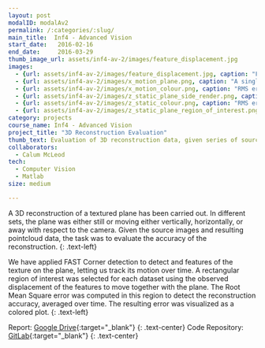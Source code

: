 ```yaml
---
layout: post
modalID: modalAv2
permalink: /:categories/:slug/
main_title:  Inf4 - Advanced Vision
start_date:   2016-02-16
end_date:     2016-03-29
thumb_image_url: assets/inf4-av-2/images/feature_displacement.jpg
images:
  - {url: assets/inf4-av-2/images/feature_displacement.jpg, caption: "FAST corner matching in consecutive frames of the horizontally moving plane. Consecutive frames are superimposed in gray and cyan.", id: feature_displacement}
  - {url: assets/inf4-av-2/images/x_motion_plane.png, caption: "A single image of horizontally moving plane.", id: x_motion_plane}
  - {url: assets/inf4-av-2/images/x_motion_colour.png, caption: "RMS errors in region of interest of the horizontally moving plane, also expressing the motion. Red regions represent the highest error and blue represent the lowest.", id: y_motion_colour}
  - {url: assets/inf4-av-2/images/z_static_plane_side_render.png, caption: "Pointcloud data of one motionless plane frame, as viewed from the side.", id: z_static_plane_side_render}
  - {url: assets/inf4-av-2/images/z_static_colour.png, caption: "RMS error of the region of interest of a motionless plane. Red regions represent the highest error and blue represent the lowest.", id: z_static_colour}
  - {url: assets/inf4-av-2/images/z_static_plane_region_of_interest.png, caption: "Region of interest of a plane, moving away from the camera. Typically, several empirical experiments would be performed when selecting the starting region of interest, to minimize the number of datapoints with missing depth values.", id: z_static_plane_region_of_interest}
category: projects
course_name: Inf4 - Advanced Vision
project_title: "3D Reconstruction Evaluation"
thumb_text: Evaluation of 3D reconstruction data, given series of source images of a moving textured plane
collaborators:
  - Calum McLeod
tech:
  - Computer Vision
  - Matlab
size: medium

---
```


<div class="post-content-markdown">

A 3D reconstruction of a textured plane has been carried out. In different sets, the plane was either still or moving either vertically, horizontally, or away with respect to the camera. Given the source images and resulting pointcloud data, the task was to evaluate the accuracy of the reconstruction.
{: .text-left}

We have applied FAST Corner detection to detect and features of the texture on the plane, letting us track its motion over time. A rectangular region of interest was selected for each dataset using the observed displacement of the features to move together with the plane. The Root Mean Square error was computed in this region to detect the reconstruction accuracy, averaged over time. The resulting error was visualized as a colored plot.
{: .text-left}

Report: [Google Drive](https://drive.google.com/open?id=1ZpRGiCunMkxpUFoPKrcb-0iSWPA-pJkz){:target="_blank"}
{: .text-center}
Code Repository: [GitLab](https://gitlab.com/LinasKo/Inf4-AV-CW2){:target="_blank"}
{: .text-center}

</div>
